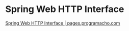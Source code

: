 # Spring Web HTTP Interface
[Spring Web HTTP Interface | pages.programacho.com](https://pages.programacho.com/spring/spring-web-http-interface)
